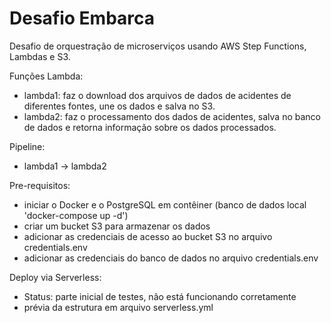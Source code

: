 # Desafio Embarca
Desafio de orquestração de microserviços usando AWS Step Functions, Lambdas e S3.

Funções Lambda:
- lambda1: faz o download dos arquivos de dados de acidentes de diferentes fontes, une os dados e salva no S3.
- lambda2: faz o processamento dos dados de acidentes, salva no banco de dados e retorna informação sobre os dados processados.

Pipeline:
- lambda1 -> lambda2

Pre-requisitos:
- iniciar o Docker e o PostgreSQL em contêiner (banco de dados local 'docker-compose up -d')
- criar um bucket S3 para armazenar os dados
- adicionar as credenciais de acesso ao bucket S3 no arquivo credentials.env
- adicionar as credenciais do banco de dados no arquivo credentials.env

Deploy via Serverless:
- Status: parte inicial de testes, não está funcionando corretamente
- prévia da estrutura em arquivo serverless.yml
